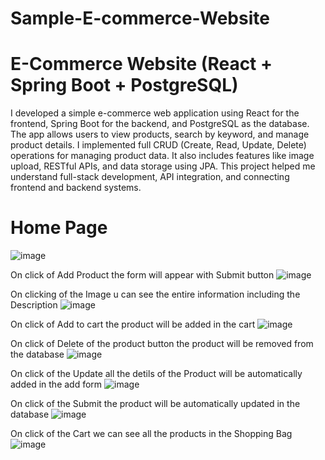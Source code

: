 # Sample-E-commerce-Website
# E-Commerce Website (React + Spring Boot + PostgreSQL)
I developed a simple e-commerce web application using React for the frontend, Spring Boot for the backend, and PostgreSQL as the database. The app allows users to view products, search by keyword, and manage product details. I implemented full CRUD (Create, Read, Update, Delete) operations for managing product data. It also includes features like image upload, RESTful APIs, and data storage using JPA. This project helped me understand full-stack development, API integration, and connecting frontend and backend systems.

# Home Page
![image](https://github.com/user-attachments/assets/8d0516a3-f8e9-422c-89fb-eb1ec05609d7)

On click of Add Product the form will appear with Submit button
![image](https://github.com/user-attachments/assets/73b0837f-8d30-4c1d-8d4b-4c2c65cfc3cd)

On clicking of the Image u can see the entire information including the Description
![image](https://github.com/user-attachments/assets/43a136e2-d4f9-41d2-b4bd-8047f2eeb856)

On click of Add to cart the product will be added in the cart
![image](https://github.com/user-attachments/assets/cedfb384-f7a1-4d76-aa5e-34d8fc47a480)

On click of Delete of the product button the product will be removed from the database
![image](https://github.com/user-attachments/assets/17f5f7f5-10a1-4141-8edc-50d85a3e3506)

On click of the Update all the detils of the Product will be automatically added in the add form
![image](https://github.com/user-attachments/assets/6c6bd93b-28ca-472e-9d51-239b6900b903)

On click of the Submit the product will be automatically updated in the database
![image](https://github.com/user-attachments/assets/2aac4357-f854-4c0e-a77c-d7610079db86)

On click of the Cart we can see all the products in the Shopping Bag
![image](https://github.com/user-attachments/assets/3e80fc2e-8b83-418e-bef4-db9a3093f40a)
